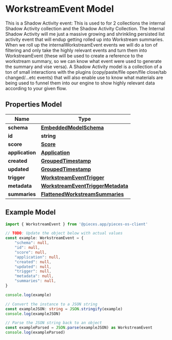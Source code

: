
# WorkstreamEvent Model

This is a Shadow Activity event:  This is used to for 2 collections the internal Shadow Activity collection and the Shadow Activity Collection.  The Internal Shadow Activity will me just a massive growing and shrinkling persisted list activity event that will endup getting rolled up into Workstream summaries. When we roll up the internalWorkstreamEvent events we will do a ton of filtering and only take the highly relevant events and turn them into WorkstreamEvent (these will be used to create a reference to the workstream summary, so we can know what event were used to generate the summary and vise versa).  A Shadow Activity model is a collection of a ton of small interactions with the plugins (copy/paste/file open/file close/tab changed/...etc events) that will also enable use to know what materials are being used to funnel them into our engine to show highly relevant data according to your given flow.

## Properties Model

Name | Type
------------ | -------------
**schema** | [**EmbeddedModelSchema**](EmbeddedModelSchema)
**id** | **string**
**score** | [**Score**](Score)
**application** | [**Application**](Application)
**created** | [**GroupedTimestamp**](GroupedTimestamp)
**updated** | [**GroupedTimestamp**](GroupedTimestamp)
**trigger** | [**WorkstreamEventTrigger**](WorkstreamEventTrigger)
**metadata** | [**WorkstreamEventTriggerMetadata**](WorkstreamEventTriggerMetadata)
**summaries** | [**FlattenedWorkstreamSummaries**](FlattenedWorkstreamSummaries)

## Example Model

```typescript
import { WorkstreamEvent } from '@pieces.app/pieces-os-client'

// TODO: Update the object below with actual values
const example: WorkstreamEvent = {
    "schema": null,
    "id": null,
    "score": null,
    "application": null,
    "created": null,
    "updated": null,
    "trigger": null,
    "metadata": null,
    "summaries": null,
}

console.log(example)

// Convert the instance to a JSON string
const exampleJSON: string = JSON.stringify(example)
console.log(exampleJSON)

// Parse the JSON string back to an object
const exampleParsed = JSON.parse(exampleJSON) as WorkstreamEvent
console.log(exampleParsed)
```


